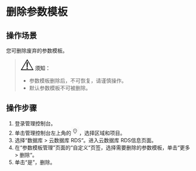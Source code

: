 # 删除参数模板<a name="zh-cn_topic_sqlserver_0049456843"></a>

## 操作场景<a name="zh-cn_topic_0049456843_section248112021479"></a>

您可删除废弃的参数模板。

>![](public_sys-resources/icon-notice.gif) **须知：**   
>-   参数模板删除后，不可恢复，请谨慎操作。  
>-   默认参数模板不可被删除。  

## 操作步骤<a name="zh-cn_topic_0049456843_s97272bf3c5b243c39b9e0dc5c2fc1972"></a>

1.  登录管理控制台。
2.  单击管理控制台左上角的![](figures/Region灰色图标.png)，选择区域和项目。
3.  选择“数据库  \>  云数据库 RDS“。进入云数据库 RDS信息页面。
4.  在“参数模板管理”页面的“自定义“页签，选择需要删除的参数模板，单击“更多  \>  删除“。
5.  单击“是”，删除。

